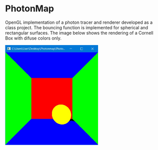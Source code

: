 # PhotonMap
OpenGL implementation of a photon tracer and renderer developed as a class project. The bouncing function is implemented for spherical and rectangular surfaces. The image below shows the rendering of a Cornell Box with difuse colors only. 

<img src="/rendered.jpg" width="300">
